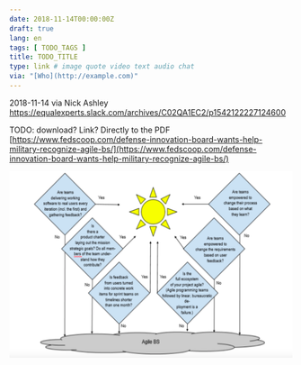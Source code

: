 ```yaml
---
date: 2018-11-14T00:00:00Z
draft: true
lang: en
tags: [ TODO_TAGS ]
title: TODO_TITLE
type: link # image quote video text audio chat
via: "[Who](http://example.com)"
---
```



2018-11-14 via Nick Ashley
https://equalexperts.slack.com/archives/C02QA1EC2/p1542122227124600

TODO: download? Link? Directly to the PDF
[https://www.fedscoop.com/defense-innovation-board-wants-help-military-recognize-agile-bs/](https://www.fedscoop.com/defense-innovation-board-wants-help-military-recognize-agile-bs/)

![2018-11-14 via Nick Ashley](2018-11-14%20via%20Nick%20Ashley.png)

